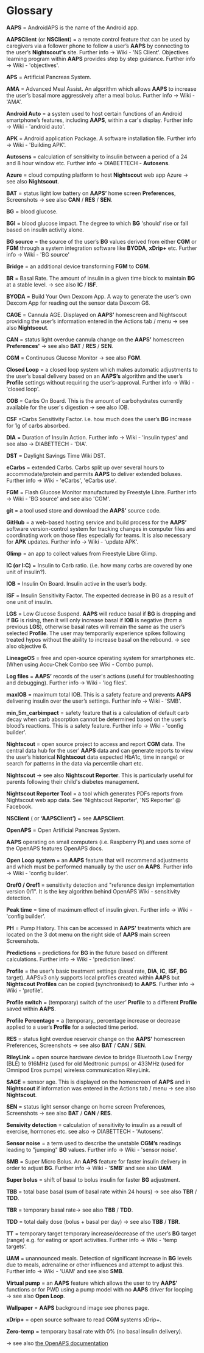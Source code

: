 # Glossary

 __AAPS__ =  AndroidAPS is the name of the Android app.

__AAPSClient__ (or __NSClient__) = a remote control feature that can be used by caregivers via a follower phone to follow a user’s __AAPS__ by connecting to the user’s __Nightscout's__ site. Further info → Wiki - 'NS Client'. Objectives learning program within __AAPS__ provides step by step guidance. Further info → Wiki - 'objectives'.

__APS__ = Artificial Pancreas System.

__AMA__ = Advanced Meal Assist.
An algorithm which allows __AAPS__ to increase the user’s basal more aggressively after a meal bolus. Further info → Wiki - 'AMA'.

__Android Auto__ = a system used to host certain functions of an Android smartphone’s features, including __AAPS__, within a car's display. Further info → Wiki - 'android auto'.

__APK__ = Android application Package. 
A software installation file.  Further info → Wiki - 'Building APK'.

__Autosens__ = calculation of sensitivity to insulin between a period of a 24 and 8 hour window etc. Further info → DIABETTECH - __Autosens__.

__Azure__ = cloud computing platform to host __Nightscout__ web app Azure → see also __Nightscout__.

__BAT__ = status light low battery on __AAPS’__ home screen __Preferences__, Screenshots → see also __CAN__ / __RES__ / __SEN__.

__BG__ =  blood glucose.

__BGI__ = blood glucose impact.
The degree to which __BG__ 'should' rise or fall based on insulin activity alone.

__BG source__ = the source of the user’s __BG__ values derived from either __CGM__ or __FGM__ through a system integration software like __BYODA__, __xDrip+__ etc. Further info → Wiki - 'BG source'

__Bridge__ = an additional device transforming __FGM__ to __CGM__.  

__BR__ =  Basal Rate. 
The amount of insulin in a given time block to maintain __BG__ at a stable level. → see also __IC__ / __ISF__.

__BYODA__ = Build Your Own Dexcom App. 
A way to generate the user’s own Dexcom App for reading out the sensor data Dexcom G6.

__CAGE__ = Cannula AGE.
Displayed on __AAPS’__ homescreen and Nightscout providing the user’s information entered in the Actions tab / menu → see also __Nightscout__.

__CAN__ = status light overdue cannula change on the __AAPS’__ homescreen __Preferences'__ → see also __BAT__ / __RES__ / __SEN__.

__CGM__ = Continuous Glucose Monitor → see also __FGM__.

__Closed Loop__ = a closed loop system which makes automatic adjustments to the user’s basal delivery based on an __AAPS’s__ algorithm and the user’s __Profile__ settings without requiring the user’s-approval. Further info → Wiki - 'closed loop'.

__COB__ = Carbs On Board. 
This is the amount of carbohydrates currently available for the user's digestion → see also IOB.

__CSF__ =Carbs Sensitivity Factor.
i.e. how much does the user’s __BG__ increase for 1g of carbs absorbed.

__DIA__ = Duration of Insulin Action.  Further info →  Wiki - 'insulin types' and see also →  DIABETTECH - 'DIA'.

__DST__ = Daylight Savings Time Wiki DST.

__eCarbs__ = extended Carbs.
Carbs split up over several hours to accommodate/protein and permits __AAPS__ to deliver extended boluses.  Further info →  Wiki - 'eCarbs', 'eCarbs use'.

__FGM__ = Flash Glucose Monitor manufactured by Freestyle Libre.
 Further info →  Wiki - 'BG source' and see also 'CGM'.

__git__ = a tool used store and download the __AAPS’__ source code.  

__GitHub__ = a web-based hosting service and build process for the __AAPS’__ software version-control system for tracking changes in computer files and coordinating work on those files especially for teams. 
It is also necessary for __APK__ updates.  Further info →  Wiki - 'update APK'.

__Glimp__ = an app to collect values from Freestyle Libre Glimp.

__IC (or I:C)__ = Insulin to Carb ratio. 
(i.e. how many carbs are covered by one unit of insulin?).

__IOB__ = Insulin On Board.
Insulin active in the user’s body.

__ISF__ = Insulin Sensitivity Factor.
The expected decrease in BG as a result of one unit of insulin.

__LGS__ = Low Glucose Suspend. 
__AAPS__ will reduce basal if __BG__ is dropping and if __BG__ is rising, then it will only increase basal if  __IOB__ is negative (from a previous __LGS__), otherwise basal rates will remain the same as the user’s selected __Profile__. The user may temporarily experience spikes following treated hypos without the ability to increase basal on the rebound. → see also objective 6.

__LineageOS__ = free and open-source operating system for smartphones etc. 
(When using Accu-Chek Combo see Wiki - Combo pump).

__Log files__ = __AAPS’__ records of the user's actions (useful for troubleshooting and debugging). Further info →  Wiki - 'log files'.

__maxIOB__ = maximum total IOB.
This is a safety feature and prevents __AAPS__ delivering insulin over the user’s settings.  Further info →  Wiki - 'SMB'.

__min_5m_carbimpact__ = safety feature that is a calculation of default carb decay when carb absorption cannot be determined based on the user’s blood’s reactions. 
This is a safety feature.  Further info →  Wiki - 'config builder'.

__Nightscout__ = open source project to access and report __CGM__ data. 
The central data hub for the user’ __AAPS__ data and can generate reports to view the user’s historical __NIghtscout__ data expected HbA1c, time in range) or search for patterns in the data via percentile chart etc. 

__Nightscout__ → see also __Nightscout Reporter__. This is particularly useful for parents following their child's diabetes management.

__Nightscout Reporter Tool__ = a tool which generates PDFs reports from Nightscout web app data. See 'Nightscout Reporter', 'NS Reporter' @ Facebook.

__NSClient__ ( or __‘AAPSClient’)__ = see __AAPSClient__.

__OpenAPS__ = Open Artificial Pancreas System.

__AAPS__ operating  on small computers (i.e. Raspberry Pi).and  uses some of the OpenAPS features OpenAPS docs.

__Open Loop system__ = an __AAPS__ feature that will recommend adjustments and which must be performed manually by the user on __AAPS__.  Further info →  Wiki - 'config builder'.

__Oref0 / Oref1__ = sensitivity detection and "reference design implementation version 0/1". It is the key algorithm behind OpenAPS Wiki - sensitivity detection.

__Peak time__ = time of maximum effect of insulin given. Further info → Wiki - 'config builder'.

__PH__ = Pump History. 
This can be accessed in __AAPS’__ treatments which are located on the 3 dot menu on the right side of __AAPS__ main screen Screenshots.

__Predictions__ = predictions for __BG__ in the future based on different calculations. Further info → Wiki - 'prediction lines'.

__Profile__ = the user’s basic treatment settings (basal rate, __DIA__, __IC__, __ISF__, __BG__ target).
AAPSv3 only supports local profiles created within __AAPS__ but __Nightscout__ __Profiles__ can be copied (synchronised) to __AAPS__. Further info → Wiki - 'profile'.

__Profile switch__ = (temporary) switch  of the user’ __Profile__ to a different __Profile__ saved within __AAPS__.

__Profile Percentage__ = a (temporary_ percentage increase or decrease applied to a user’s __Profile__ for a selected time period.

__RES__ = status light overdue reservoir change on the __AAPS’__ homescreen Preferences, Screenshots → see also __BAT__ / __CAN__ / __SEN__.

__RileyLink__ = open source hardware device to bridge Bluetooth Low Energy (BLE) to 916MHz (used for old Medtronic pumps) or 433MHz (used for Omnipod Eros pumps) wireless communication RileyLink.

__SAGE__ = sensor age. 
This is displayed on the homescreen of __AAPS__ and in __Nightscout__ if information was entered in the Actions tab / menu → see also __Nightscout__.

__SEN__ = status light sensor change on home screen Preferences, Screenshots → see also __BAT__ / __CAN__ / __RES__.

__Sensivity detection__ = calculation of sensitivity to insulin as a result of exercise, hormones etc.  see also → DIABETTECH - 'Autosens'.

__Sensor noise__ = a term used to describe the unstable __CGM’s__ readings leading to "jumping" __BG__ values.  Further info → Wiki - 'sensor noise'.

__SMB__ = Super Micro Bolus.
An __AAPS__ feature for faster insulin delivery in order to adjust __BG__.  Further info → Wiki - '__SMB__' and  see also __UAM__.

__Super bolus__ = shift of basal to bolus insulin for faster __BG__ adjustment.

__TBB__ = total base basal (sum of basal rate within 24 hours) → see also __TBR__ / __TDD__.

__TBR__ = temporary basal rate→ see also __TBB__ / __TDD__.

__TDD__ = total daily dose (bolus + basal per day) → see also __TBB__ / __TBR__.

__TT__ = temporary target temporary increase/decrease of the user’s __BG__ target (range) e.g. for eating or sport activities.  Further info → Wiki - 'temp targets'.

__UAM__ = unannounced meals. 
Detection of significant increase in __BG__ levels due to meals, adrenaline or other influences and attempt to adjust this.  Further info → Wiki - 'UAM' and see also __SMB__.

__Virtual pump__ = an __AAPS__ feature which allows the user to try __AAPS’__ functions or for PWD using a pump model with no __AAPS__ driver for looping → see also __Open Loop__.

__Wallpaper__ = __AAPS__ background image see phones page.

__xDrip+__ = open source software to read __CGM__ systems xDrip+.

__Zero-temp__ = temporary basal rate with 0% (no basal insulin delivery).

→ see also [the OpenAPS documentation](https://openaps.readthedocs.io/en/latest/docs/Resources/glossary.html)
